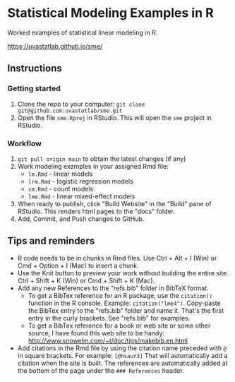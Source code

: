 # Statistical Modeling Examples in R

Worked examples of statistical linear modeling in R. 

https://uvastatlab.github.io/sme/

## Instructions

### Getting started
1. Clone the repo to your computer: `git clone git@github.com:uvastatlab/sme.git`
2. Open the file `sme.Rproj` in RStudio. This will open the `sme` project in RStudio.

### Workflow
1. `git pull origin main` to obtain the latest changes (if any)
2. Work modeling examples in your assigned Rmd file:
    + `lm.Rmd` - linear models
    + `lrm.Rmd` - logistic regression models
    + `cm.Rmd` - count models
    + `lme.Rmd` - linear mixed-effect models
3. When ready to publish, click "Build Website" in the "Build" pane of RStudio. This renders html pages to the "docs" folder.
4. Add, Commit, and Push changes to GitHub.

## Tips and reminders

- R code needs to be in chunks in Rmd files. Use Ctrl + Alt + I (Win) or Cmd + Option + I (Mac) to insert a chunk.
- Use the Knit button to preview your work without building the entire site. Ctrl + Shift + K (Win) or Cmd + Shift + K (Mac).
- Add any new References to the "refs.bib" folder in BibTeX format.
    + To get a BibTex reference for an R package, use the `citation()` function in the R console. Example: `citation("lme4")`. Copy-paste the BibTex entry to the "refs.bib" folder and name it. That's the first entry in the curly brackets. See "refs.bib" for examples.
    + To get a BibTex reference for a book or web site or some other source, I have found this web site to be handy: http://www.snowelm.com/~t/doc/tips/makebib.en.html
- Add citations in the Rmd file by using the citation name preceded with `@` in square brackets. For example: `[@hsaur3]` That will automatically add a citation when the site is built. The references are automatically added at the bottom of the page under the `### References` header.
